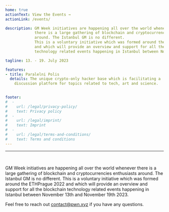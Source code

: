 ```yaml
---
home: true
actionText: View the Events →
actionLink: /events/

description: GM Week initiatives are happening all over the world whenever
             there is a large gathering of blockchain and cryptocurrencies enthusiasts
             around. The Istanbul GM is no different.
             This is a voluntary initiative which was formed around the ETHPrague 2022
             and which will provide an overview and support for all the blockchain
             technology related events happening in Istanbul between November 13th and November 19th 2023.

tagline: 13. - 19. July 2023

features:
- title: Paralelni Polis
  details: The unique crypto-only hacker base which is facilitating a 
    discussion platform for topics related to tech, art and science.

  
footer:
#  -
#    url: /legal/privacy-policy/
#    text: Privacy policy
#  -
#    url: /legal/imprint/
#    text: Imprint
#  -
#    url: /legal/terms-and-conditions/
#    text: Terms and conditions
---
```


<hr /><br />

GM Week initiatives are happening all over the world whenever
there is a large gathering of blockchain and cryptocurrencies enthusiasts
around. The Istanbul GM is no different.
This is a voluntary initiative which was formed around the ETHPrague 2022
and which will provide an overview and support for all the blockchain 
technology related events happening in Istanbul between November 13th and November 19th 2023.

Feel free to reach out contact@pwn.xyz if you have any questions.
<br />
